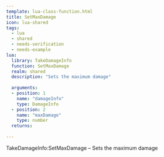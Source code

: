 ```yaml
---
template: lua-class-function.html
title: SetMaxDamage
icon: lua-shared
tags:
  - lua
  - shared
  - needs-verification
  - needs-example
lua:
  library: TakeDamageInfo
  function: SetMaxDamage
  realm: shared
  description: "Sets the maximum damage"
  
  arguments:
  - position: 1
    name: "damageInfo"
    type: DamageInfo
  - position: 2
    name: "maxDamage"
    type: number
  returns:
    
---
```


<div class="lua__search__keywords">
TakeDamageInfo:SetMaxDamage &#x2013; Sets the maximum damage
</div>
